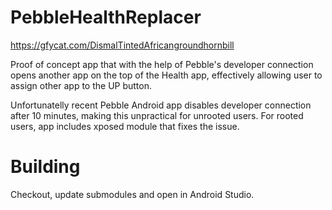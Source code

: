 # PebbleHealthReplacer
https://gfycat.com/DismalTintedAfricangroundhornbill

Proof of concept app that with the help of Pebble's developer connection opens another app on the top of the Health app, effectively allowing user to assign other app to the UP button.

Unfortunatelly recent Pebble Android app disables developer connection after 10 minutes, making this unpractical for unrooted users. For rooted users, app includes xposed module that fixes the issue.

# Building

Checkout, update submodules and open in Android Studio.
